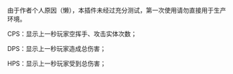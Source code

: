 由于作者个人原因（懒），本插件未经过充分测试，第一次使用请勿直接用于生产环境。

CPS：显示上一秒玩家空挥手、攻击实体次数；

DPS：显示上一秒玩家造成总伤害；

HPS：显示上一秒玩家受到总伤害；
